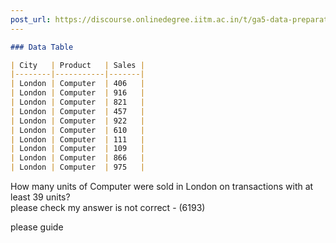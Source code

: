 ```yaml
---
post_url: https://discourse.onlinedegree.iitm.ac.in/t/ga5-data-preparation-discussion-thread-tds-jan-2025/166576/20
---
```

```markdown
### Data Table

| City   | Product   | Sales |
|--------|-----------|-------|
| London | Computer  | 406   |
| London | Computer  | 916   |
| London | Computer  | 821   |
| London | Computer  | 457   |
| London | Computer  | 922   |
| London | Computer  | 610   |
| London | Computer  | 111   |
| London | Computer  | 109   |
| London | Computer  | 866   |
| London | Computer  | 975   |
```

How many units of Computer were sold in London on transactions with at least 39 units?  
please check my answer is not correct - (6193)

please guide